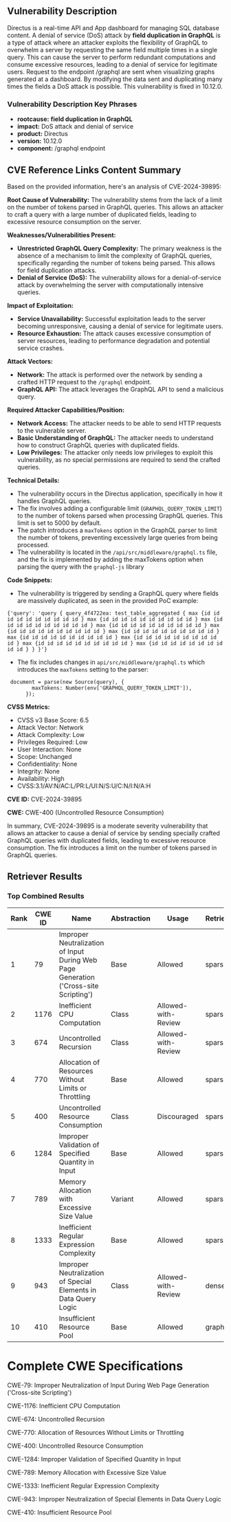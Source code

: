 ## Vulnerability Description
Directus is a real-time API and App dashboard for managing SQL database content. A denial of service (DoS) attack by **field duplication in GraphQL** is a type of attack where an attacker exploits the flexibility of GraphQL to overwhelm a server by requesting the same field multiple times in a single query. This can cause the server to perform redundant computations and consume excessive resources, leading to a denial of service for legitimate users. Request to the endpoint /graphql are sent when visualizing graphs generated at a dashboard. By modifying the data sent and duplicating many times the fields a DoS attack is possible. This vulnerability is fixed in 10.12.0.

### Vulnerability Description Key Phrases
- **rootcause:** **field duplication in GraphQL**
- **impact:** DoS attack and denial of service
- **product:** Directus
- **version:** 10.12.0
- **component:** /graphql endpoint

## CVE Reference Links Content Summary
Based on the provided information, here's an analysis of CVE-2024-39895:

**Root Cause of Vulnerability:**
The vulnerability stems from the lack of a limit on the number of tokens parsed in GraphQL queries. This allows an attacker to craft a query with a large number of duplicated fields, leading to excessive resource consumption on the server.

**Weaknesses/Vulnerabilities Present:**
- **Unrestricted GraphQL Query Complexity:** The primary weakness is the absence of a mechanism to limit the complexity of GraphQL queries, specifically regarding the number of tokens being parsed. This allows for field duplication attacks.
- **Denial of Service (DoS):** The vulnerability allows for a denial-of-service attack by overwhelming the server with computationally intensive queries.

**Impact of Exploitation:**
- **Service Unavailability:** Successful exploitation leads to the server becoming unresponsive, causing a denial of service for legitimate users.
- **Resource Exhaustion:** The attack causes excessive consumption of server resources, leading to performance degradation and potential service crashes.

**Attack Vectors:**
- **Network:** The attack is performed over the network by sending a crafted HTTP request to the `/graphql` endpoint.
- **GraphQL API:** The attack leverages the GraphQL API to send a malicious query.

**Required Attacker Capabilities/Position:**
- **Network Access:** The attacker needs to be able to send HTTP requests to the vulnerable server.
- **Basic Understanding of GraphQL:** The attacker needs to understand how to construct GraphQL queries with duplicated fields.
- **Low Privileges:** The attacker only needs low privileges to exploit this vulnerability, as no special permissions are required to send the crafted queries.

**Technical Details:**
- The vulnerability occurs in the Directus application, specifically in how it handles GraphQL queries.
- The fix involves adding a configurable limit (`GRAPHQL_QUERY_TOKEN_LIMIT`) to the number of tokens parsed when processing GraphQL queries. This limit is set to 5000 by default.
- The patch introduces a `maxTokens` option in the GraphQL parser to limit the number of tokens, preventing excessively large queries from being processed.
- The vulnerability is located in the `/api/src/middleware/graphql.ts` file, and the fix is implemented by adding the maxTokens option when parsing the query with the `graphql-js` library

**Code Snippets:**
- The vulnerability is triggered by sending a GraphQL query where fields are massively duplicated, as seen in the provided PoC example:
```
{'query': 'query { query_4f4722ea: test_table_aggregated { max {id id id id id id id id id id } max {id id id id id id id id id id } max {id id id id id id id id id id } max {id id id id id id id id id id } max {id id id id id id id id id id } max {id id id id id id id id id id } max {id id id id id id id id id id } max {id id id id id id id id id id } max {id id id id id id id id id id } max {id id id id id id id id id id } } }'}
```
- The fix includes changes in `api/src/middleware/graphql.ts` which introduces the `maxTokens` setting to the parser:
```
 document = parse(new Source(query), {
        maxTokens: Number(env['GRAPHQL_QUERY_TOKEN_LIMIT']),
      });
```

**CVSS Metrics:**
- CVSS v3 Base Score: 6.5
- Attack Vector: Network
- Attack Complexity: Low
- Privileges Required: Low
- User Interaction: None
- Scope: Unchanged
- Confidentiality: None
- Integrity: None
- Availability: High
- CVSS:3.1/AV:N/AC:L/PR:L/UI:N/S:U/C:N/I:N/A:H

**CVE ID:** CVE-2024-39895

**CWE:** CWE-400 (Uncontrolled Resource Consumption)

In summary, CVE-2024-39895 is a moderate severity vulnerability that allows an attacker to cause a denial of service by sending specially crafted GraphQL queries with duplicated fields, leading to excessive resource consumption. The fix introduces a limit on the number of tokens parsed in GraphQL queries.

## Retriever Results

### Top Combined Results

| Rank | CWE ID | Name | Abstraction | Usage  | Retrievers | Individual Scores |
|------|--------|------|-------------|-------|------------|-------------------|
| 1 | 79 | Improper Neutralization of Input During Web Page Generation ('Cross-site Scripting') | Base | Allowed | sparse | 0.708 |
| 2 | 1176 | Inefficient CPU Computation | Class | Allowed-with-Review | sparse | 0.689 |
| 3 | 674 | Uncontrolled Recursion | Class | Allowed-with-Review | sparse | 0.689 |
| 4 | 770 | Allocation of Resources Without Limits or Throttling | Base | Allowed | sparse | 0.670 |
| 5 | 400 | Uncontrolled Resource Consumption | Class | Discouraged | sparse | 0.669 |
| 6 | 1284 | Improper Validation of Specified Quantity in Input | Base | Allowed | sparse | 0.666 |
| 7 | 789 | Memory Allocation with Excessive Size Value | Variant | Allowed | sparse | 0.663 |
| 8 | 1333 | Inefficient Regular Expression Complexity | Base | Allowed | sparse | 0.657 |
| 9 | 943 | Improper Neutralization of Special Elements in Data Query Logic | Class | Allowed-with-Review | dense | 0.459 |
| 10 | 410 | Insufficient Resource Pool | Base | Allowed | graph | 0.003 |



# Complete CWE Specifications

CWE-79: Improper Neutralization of Input During Web Page Generation ('Cross-site Scripting')

CWE-1176: Inefficient CPU Computation

CWE-674: Uncontrolled Recursion

CWE-770: Allocation of Resources Without Limits or Throttling

CWE-400: Uncontrolled Resource Consumption

CWE-1284: Improper Validation of Specified Quantity in Input

CWE-789: Memory Allocation with Excessive Size Value

CWE-1333: Inefficient Regular Expression Complexity

CWE-943: Improper Neutralization of Special Elements in Data Query Logic

CWE-410: Insufficient Resource Pool